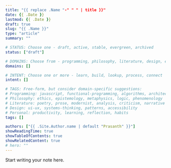 ```yaml
---
title: "{{ replace .Name "-" " " | title }}"
date: {{ .Date }}
lastmod: {{ .Date }}
draft: true
slug: "{{ .Name }}"
type: "article"
summary: ""

# STATUS: Choose one - draft, active, stable, evergreen, archived
status: ["draft"]

# DOMAINS: Choose from - programming, philosophy, literature, design, entrepreneurship, personal
domains: []

# INTENT: Choose one or more - learn, build, lookup, process, connect
intent: []

# TAGS: Free-form, but consider domain-specific suggestions:
# Programming: javascript, functional-programming, algorithms, architecture, debugging
# Philosophy: ethics, epistemology, metaphysics, logic, phenomenology
# Literature: poetry, prose, modernist, analysis, criticism, narrative
# Design: ui-ux, systems-thinking, patterns, accessibility
# Personal: productivity, learning, reflection, habits
tags: []

authors: ["{{ .Site.Author.name | default "Prasanth" }}"]
showReadingTime: true
showTableOfContents: true
showRelatedContent: true
# hero: ""
---
```


Start writing your note here.